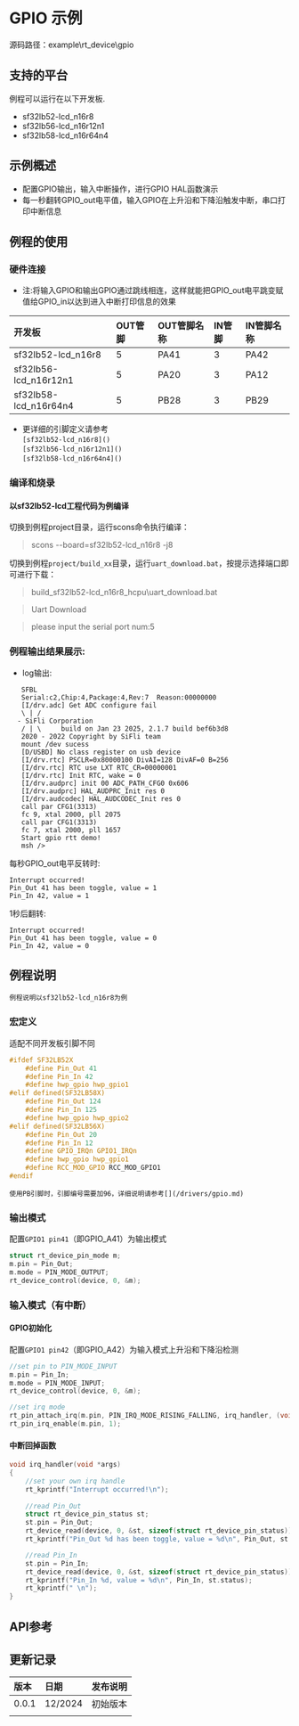 # GPIO 示例
源码路径：example\rt_device\gpio

## 支持的平台
例程可以运行在以下开发板.
* sf32lb52-lcd_n16r8
* sf32lb56-lcd_n16r12n1
* sf32lb58-lcd_n16r64n4

## 示例概述
* 配置GPIO输出，输入中断操作，进行GPIO HAL函数演示
* 每一秒翻转GPIO_out电平值，输入GPIO在上升沿和下降沿触发中断，串口打印中断信息


## 例程的使用

### 硬件连接
* 注:将输入GPIO和输出GPIO通过跳线相连，这样就能把GPIO_out电平跳变赋值给GPIO_in以达到进入中断打印信息的效果

|开发板    |OUT管脚 |OUT管脚名称|IN管脚 |IN管脚名称 |
|:---     |:---    |:---      |:---   |:---      |
|sf32lb52-lcd_n16r8 |5       |PA41      |3      |PA42      |
|sf32lb56-lcd_n16r12n1 |5       |PA20      |3      |PA12        |
|sf32lb58-lcd_n16r64n4 |5       |PB28      |3      |PB29      |

* 更详细的引脚定义请参考\
`[sf32lb52-lcd_n16r8]()`\
`[sf32lb56-lcd_n16r12n1]()`\
`[sf32lb58-lcd_n16r64n4]()`

### 编译和烧录
#### 以sf32lb52-lcd工程代码为例编译
切换到例程project目录，运行scons命令执行编译：

> scons --board=sf32lb52-lcd_n16r8 -j8

切换到例程`project/build_xx`目录，运行`uart_download.bat`，按提示选择端口即可进行下载：

> build_sf32lb52-lcd_n16r8_hcpu\uart_download.bat

> Uart Download

> please input the serial port num:5



### 例程输出结果展示:
* log输出:
```
   SFBL
   Serial:c2,Chip:4,Package:4,Rev:7  Reason:00000000
   [I/drv.adc] Get ADC configure fail
   \ | /
  - SiFli Corporation
   / | \     build on Jan 23 2025, 2.1.7 build bef6b3d8
   2020 - 2022 Copyright by SiFli team
   mount /dev sucess
   [D/USBD] No class register on usb device
   [I/drv.rtc] PSCLR=0x80000100 DivAI=128 DivAF=0 B=256
   [I/drv.rtc] RTC use LXT RTC_CR=00000001
   [I/drv.rtc] Init RTC, wake = 0
   [I/drv.audprc] init 00 ADC_PATH_CFG0 0x606
   [I/drv.audprc] HAL_AUDPRC_Init res 0
   [I/drv.audcodec] HAL_AUDCODEC_Init res 0
   call par CFG1(3313)
   fc 9, xtal 2000, pll 2075
   call par CFG1(3313)
   fc 7, xtal 2000, pll 1657
   Start gpio rtt demo!
   msh />
```
每秒GPIO_out电平反转时:
```
Interrupt occurred!
Pin_Out 41 has been toggle, value = 1
Pin_In 42, value = 1
```
1秒后翻转:
```
Interrupt occurred!
Pin_Out 41 has been toggle, value = 0
Pin_In 42, value = 0
```
## 例程说明



```{note}
例程说明以sf32lb52-lcd_n16r8为例
```

### 宏定义
适配不同开发板引脚不同

```C
#ifdef SF32LB52X
    #define Pin_Out 41
    #define Pin_In 42
    #define hwp_gpio hwp_gpio1
#elif defined(SF32LB58X)
    #define Pin_Out 124
    #define Pin_In 125
    #define hwp_gpio hwp_gpio2
#elif defined(SF32LB56X)
    #define Pin_Out 20
    #define Pin_In 12
    #define GPIO_IRQn GPIO1_IRQn
    #define hwp_gpio hwp_gpio1
    #define RCC_MOD_GPIO RCC_MOD_GPIO1
#endif
```

```{note}
使用PB引脚时，引脚编号需要加96，详细说明请参考[](/drivers/gpio.md)
```

### 输出模式
配置`GPIO1 pin41`（即GPIO_A41）为输出模式

```C
struct rt_device_pin_mode m;
m.pin = Pin_Out;
m.mode = PIN_MODE_OUTPUT;
rt_device_control(device, 0, &m);
```

### 输入模式（有中断）

#### GPIO初始化
配置`GPIO1 pin42`（即GPIO_A42）为输入模式上升沿和下降沿检测

```C
//set pin to PIN_MODE_INPUT
m.pin = Pin_In;
m.mode = PIN_MODE_INPUT;
rt_device_control(device, 0, &m);

//set irq mode
rt_pin_attach_irq(m.pin, PIN_IRQ_MODE_RISING_FALLING, irq_handler, (void *)(rt_uint32_t)m.pin);
rt_pin_irq_enable(m.pin, 1);
```

#### 中断回掉函数
```C
void irq_handler(void *args)
{
    //set your own irq handle
    rt_kprintf("Interrupt occurred!\n");
    
    //read Pin_Out
    struct rt_device_pin_status st;
    st.pin = Pin_Out;
    rt_device_read(device, 0, &st, sizeof(struct rt_device_pin_status));
    rt_kprintf("Pin_Out %d has been toggle, value = %d\n", Pin_Out, st.status);

    //read Pin_In
    st.pin = Pin_In;
    rt_device_read(device, 0, &st, sizeof(struct rt_device_pin_status));
    rt_kprintf("Pin_In %d, value = %d\n", Pin_In, st.status);
    rt_kprintf(" \n");
}
```
## API参考
[](#hal-gpio)

## 更新记录
|版本  |日期    |发布说明 |
|:---  |:---    |:---    |
|0.0.1 |12/2024 |初始版本 |
|      |        |        |
